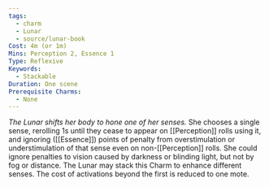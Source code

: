```yaml
---
tags:
  - charm
  - Lunar
  - source/lunar-book
Cost: 4m (or 1m)
Mins: Perception 2, Essence 1
Type: Reflexive
Keywords:
  - Stackable
Duration: One scene
Prerequisite Charms:
  - None
---
```

*The Lunar shifts her body to hone one of her senses.*
She chooses a single sense, rerolling 1s until they cease to appear on [[Perception]] rolls using it, and ignoring ([[Essence]]) points of penalty from overstimulation or understimulation of that sense even on non-[[Perception]] rolls. She could ignore penalties to vision caused by darkness or blinding light, but not by fog or distance. The Lunar may stack this Charm to enhance different senses. The cost of activations beyond the first is reduced to one mote.